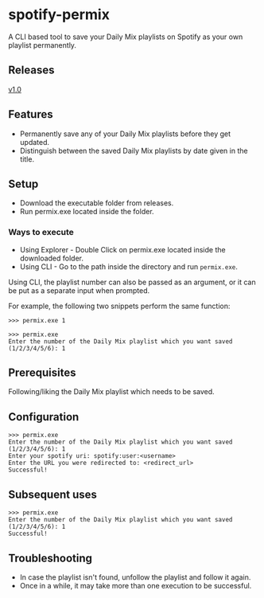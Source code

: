 # spotify-permix

A CLI based tool to save your Daily Mix playlists on Spotify as your own playlist permanently.

## Releases

<a href='https://github.com/mihiraggarwal/spotify-permix/releases/download/v1.0/spotify_permix.exe' target=_blank>v1.0</a>

## Features

- Permanently save any of your Daily Mix playlists before they get updated.
- Distinguish between the saved Daily Mix playlists by date given in the title.

## Setup

- Download the executable folder from releases.
- Run permix.exe located inside the folder.

### Ways to execute

- Using Explorer - Double Click on permix.exe located inside the downloaded folder.
- Using CLI - Go to the path inside the directory and run `permix.exe`.
  
Using CLI, the playlist number can also be passed as an argument, or it can be put as a separate input when prompted.

For example, the following two snippets perform the same function:
```
>>> permix.exe 1
```
```
>>> permix.exe
Enter the number of the Daily Mix playlist which you want saved (1/2/3/4/5/6): 1
```

## Prerequisites

Following/liking the Daily Mix playlist which needs to be saved.

## Configuration

```
>>> permix.exe
Enter the number of the Daily Mix playlist which you want saved (1/2/3/4/5/6): 1
Enter your spotify uri: spotify:user:<username>
Enter the URL you were redirected to: <redirect_url>
Successful!
```

## Subsequent uses

```
>>> permix.exe
Enter the number of the Daily Mix playlist which you want saved (1/2/3/4/5/6): 1
Successful!
```

## Troubleshooting

- In case the playlist isn't found, unfollow the playlist and follow it again.
- Once in a while, it may take more than one execution to be successful.
